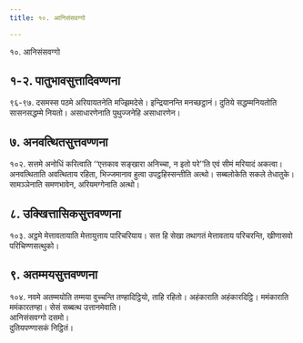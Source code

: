 ```yaml
---
title: १०. आनिसंसवग्गो

---
```

१०. आनिसंसवग्गो  


## १-२. पातुभावसुत्तादिवण्णना

९६-९७. दसमस्स पठमे अरियायतनेति मज्झिमदेसे। इन्द्रियानन्ति मनच्छट्ठानं। दुतिये सद्धम्मनियतोति सासनसद्धम्मे नियतो। असाधारणेनाति पुथुज्जनेहि असाधारणेन।  


## ७. अनवत्थितसुत्तवण्णना

१०२. सत्तमे अनोधिं करित्वाति ‘‘एत्तकाव सङ्खारा अनिच्चा, न इतो परे’’ति एवं सीमं मरियादं अकत्वा। अनवत्थिताति अवत्थिताय रहिता, भिज्जमानाव हुत्वा उपट्ठहिस्सन्तीति अत्थो। सब्बलोकेति सकले तेधातुके। सामञ्ञेनाति समणभावेन, अरियमग्गेनाति अत्थो।  


## ८. उक्खित्तासिकसुत्तवण्णना

१०३. अट्ठमे मेत्तावतायाति मेत्तायुत्ताय पारिचरियाय। सत्त हि सेखा तथागतं मेत्तावताय परिचरन्ति, खीणासवो परिचिण्णसत्थुको।  


## ९. अतम्मयसुत्तवण्णना

१०४. नवमे अतम्मयोति तम्मया वुच्चन्ति तण्हादिट्ठियो, ताहि रहितो। अहंकाराति अहंकारदिट्ठि। ममंकाराति ममंकारतण्हा। सेसं सब्बत्थ उत्तानमेवाति।  
आनिसंसवग्गो दसमो।  
दुतियपण्णासकं निट्ठितं।  